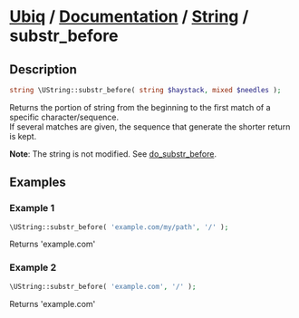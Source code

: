 [Ubiq](https://github.com/Pixel418/Ubiq#readme) / [Documentation](../index.md#readme) / [String](../index.md#string) / substr_before
======


Description
-------- 

```php
string \UString::substr_before( string $haystack, mixed $needles );
```

Returns the portion of string from the beginning to the first match of a specific character/sequence. <br>
If several matches are given, the sequence that generate the shorter return is kept.

**Note**: The string is not modified. See [do_substr_before](./do_substr_before.md#readme).



Examples
--------

### Example 1

```php
\UString::substr_before( 'example.com/my/path', '/' );
```
Returns 'example.com'

### Example 2

```php
\UString::substr_before( 'example.com', '/' );
```
Returns 'example.com'